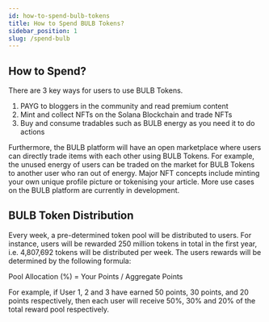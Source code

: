 ```yaml
---
id: how-to-spend-bulb-tokens
title: How to Spend BULB Tokens?
sidebar_position: 1
slug: /spend-bulb
---
```


## How to Spend?

There are 3 key ways for users to use BULB Tokens.

1. PAYG to bloggers in the community and read premium content
2. Mint and collect NFTs on the Solana Blockchain and trade NFTs
3. Buy and consume tradables such as BULB energy as you need it to do actions


Furthermore, the BULB platform will have an open marketplace where users can directly trade items with each other using BULB Tokens. For example, the unused energy of users can be traded on the market for BULB Tokens to another user who ran out of energy. Major NFT concepts include minting your own unique profile picture or tokenising your article. More use cases on the BULB platform are currently in development.


## BULB Token Distribution

Every week, a pre-determined token pool will be distributed to users. For instance, users will be rewarded 250 million tokens in total in the first year, i.e. 4,807,692 tokens will be distributed per week. The users rewards will be determined by the following formula:

Pool Allocation (%) = Your Points / Aggregate Points

For example, if User 1, 2 and 3 have earned 50 points, 30 points, and 20 points respectively, then each user will receive 50%, 30% and 20% of the total reward pool respectively. 
